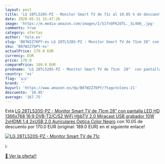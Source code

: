 ```yaml
---
layout: post
title: 'LG 28TL520S-PZ - Monitor Smart TV de 71c al 10.05 % de descuento'
date: 2020-05-31 15:47:26
image: 'https://m.media-amazon.com/images/I/51fnOFK2dTL._SL400_.jpg'
comments: true
category: ofertas
author: 'tole.es'
slug: 'B07W2Z76PY-es LG 28TL520S-PZ - Monitor Smart TV de 71cm 28" con pantalla...'
sku: 'B07W2Z76PY-es'
actualPrice: 170.0 EUR
currency: EUR
price: 170.0
comparePrice: 189.0 EUR
prodname: 'LG 28TL520S-PZ - Monitor Smart TV de 71cm  28"  con pantalla LED HD  1366x768  16:9  DVB-T2/C/S2  WiFi  HbbTV 2.0  Miracast  USB grabador  10W  2xHDMI 1.4  2xUSB 2.0  Auriculares  Óptica  Color Negro'
country: 'es'
flag: '🇪🇸'
brand: ''
buyurl: 'https://www.amazon.es/dp/B07W2Z76PY/?tag=tolees-21'
descuento: '10.05'
average: '167.75'
---
```


Está [LG 28TL520S-PZ - Monitor Smart TV de 71cm  28"  con pantalla LED HD  1366x768  16:9  DVB-T2/C/S2  WiFi  HbbTV 2.0  Miracast  USB grabador  10W  2xHDMI 1.4  2xUSB 2.0  Auriculares  Óptica  Color Negro](https://www.amazon.es/dp/B07W2Z76PY/?tag=tolees-21) con 10.05 de descuento por 170.0 EUR (original: 189.0 EUR) en el siguiente enlace!

[![LG 28TL520S-PZ - Monitor Smart TV de 71c](https://m.media-amazon.com/images/I/51fnOFK2dTL._SL400_.jpg)](https://www.amazon.es/dp/B07W2Z76PY/?tag=tolees-21)

ℹ️:


[🛒 Ver la oferta!!](https://www.amazon.es/dp/B07W2Z76PY/?tag=tolees-21)
